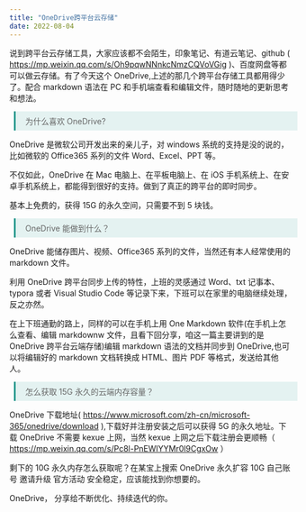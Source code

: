 ```yaml
---
title: "OneDrive跨平台云存储"
date: 2022-08-04
---
```


<style>
.blockquote{

   margin-left:0.6em !important;

   padding:0.5em 1.2em !important;

   border-left:3px solid rgba(15,148,136,1) !important;

   width:100%;

   box-sizing:border-box !important;

   background-color:rgba(15,148,136,0.1) !important;

   color:#666 !important

}
</style>

说到跨平台云存储工具，大家应该都不会陌生，印象笔记、有道云笔记、github ( https://mp.weixin.qq.com/s/Oh9pqwNNnkcNmzCQVoVGig )、百度网盘等都可以做云存储。有了今天这个 OneDrive,上述的那几个跨平台存储工具都用得少了。配合 markdown 语法在 PC 和手机端查看和编辑文件，随时随地的更新思考和想法。

<div class="blockquote">为什么喜欢 OneDrive?</div>

OneDrive 是微软公司开发出来的亲儿子，对 windows 系统的支持是没的说的，比如微软的 Office365 系列的文件 Word、Excel、PPT 等。

不仅如此，OneDrive 在 Mac 电脑上、在平板电脑上、在 iOS 手机系统上、在安卓手机系统上，都能得到很好的支持。做到了真正的跨平台的即时同步。

基本上免费的，获得 15G 的永久空间，只需要不到 5 块钱。

<div class="blockquote">OneDrive 能做到什么？</div>

OneDrive 能储存图片、视频、Office365 系列的文件，当然还有本人经常使用的 markdown 文件。

利用 OneDrive 跨平台同步上传的特性，上班的灵感通过 Word、txt 记事本、typora 或者 Visual Studio Code 等记录下来，下班可以在家里的电脑继续处理，反之亦然。

在上下班通勤的路上，同样的可以在手机上用 One Markdown 软件(在手机上怎么查看、编辑 markdownw 文件，且看下回分享，咱这一篇主要讲到的是 OneDrive 跨平台云端存储)编辑 markdown 语法的文档并同步到 OneDrive,也可以将编辑好的 markdown 文档转换成 HTML、图片 PDF 等格式，发送给其他人。

<div class="blockquote">怎么获取 15G 永久的云端内存容量？</div>

OneDrive 下载地址( https://www.microsoft.com/zh-cn/microsoft-365/onedrive/download ),下载好并注册安装之后可以获得 5G 的永久地址。下载 OneDrive 不需要 kexue 上网，当然 kexue 上网之后下载注册会更顺畅（ https://mp.weixin.qq.com/s/Pc8l-PnEWIYYMr0l9CgxOw ）

剩下的 10G 永久内存怎么获取呢？在某宝上搜索 OneDrive 永久扩容 10G 自己账号 邀请升级 官方活动 安全稳定，应该能找到你想要的。

OneDrive， 分享给不断优化、持续迭代的你。
